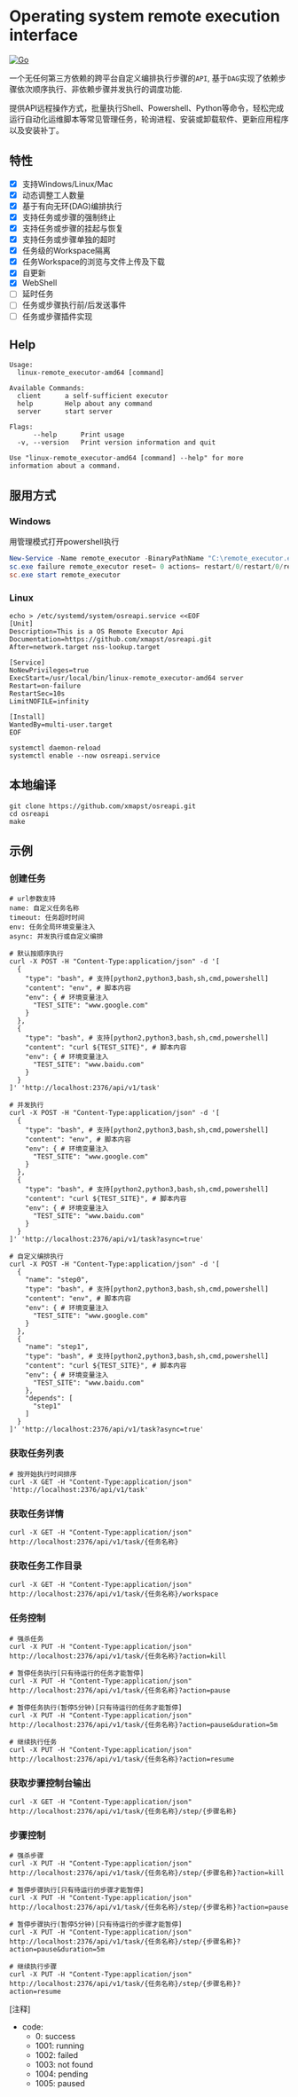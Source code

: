 # Operating system remote execution interface

[![Go](https://github.com/xmapst/osreapi/actions/workflows/go.yml/badge.svg)](https://github.com/xmapst/osreapi/actions/workflows/go.yml)

一个无任何第三方依赖的跨平台自定义编排执行步骤的`API`, 基于`DAG`实现了依赖步骤依次顺序执行、非依赖步骤并发执行的调度功能.

提供API远程操作方式，批量执行Shell、Powershell、Python等命令，轻松完成运行自动化运维脚本等常见管理任务，轮询进程、安装或卸载软件、更新应用程序以及安装补丁。

## 特性

- [x] 支持Windows/Linux/Mac
- [x] 动态调整工人数量
- [x] 基于有向无环(DAG)编排执行
- [x] 支持任务或步骤的强制终止
- [x] 支持任务或步骤的挂起与恢复
- [x] 支持任务或步骤单独的超时
- [x] 任务级的Workspace隔离
- [x] 任务Workspace的浏览与文件上传及下载
- [x] 自更新
- [x] WebShell
- [ ] 延时任务
- [ ] 任务或步骤执行前/后发送事件
- [ ] 任务或步骤插件实现

## Help
```text
Usage:
  linux-remote_executor-amd64 [command]

Available Commands:
  client      a self-sufficient executor
  help        Help about any command
  server      start server

Flags:
      --help      Print usage
  -v, --version   Print version information and quit

Use "linux-remote_executor-amd64 [command] --help" for more information about a command.
```

## 服用方式
### Windows
用管理模式打开powershell执行
```powershell
New-Service -Name remote_executor -BinaryPathName "C:\remote_executor.exe server" -DisplayName  "Remote Executor " -StartupType Automatic
sc.exe failure remote_executor reset= 0 actions= restart/0/restart/0/restart/0
sc.exe start remote_executor
```

### Linux
```shell
echo > /etc/systemd/system/osreapi.service <<EOF
[Unit]
Description=This is a OS Remote Executor Api
Documentation=https://github.com/xmapst/osreapi.git
After=network.target nss-lookup.target

[Service]
NoNewPrivileges=true
ExecStart=/usr/local/bin/linux-remote_executor-amd64 server
Restart=on-failure
RestartSec=10s
LimitNOFILE=infinity

[Install]
WantedBy=multi-user.target
EOF

systemctl daemon-reload
systemctl enable --now osreapi.service
```

## 本地编译
```shell
git clone https://github.com/xmapst/osreapi.git
cd osreapi
make
```

## 示例

### 创建任务

```shell
# url参数支持
name: 自定义任务名称
timeout: 任务超时时间
env: 任务全局环境变量注入
async: 并发执行或自定义编排

# 默认按顺序执行
curl -X POST -H "Content-Type:application/json" -d '[
  {
    "type": "bash", # 支持[python2,python3,bash,sh,cmd,powershell]
    "content": "env", # 脚本内容
    "env": { # 环境变量注入
      "TEST_SITE": "www.google.com"
    }
  },
  {
    "type": "bash", # 支持[python2,python3,bash,sh,cmd,powershell]
    "content": "curl ${TEST_SITE}", # 脚本内容
    "env": { # 环境变量注入
      "TEST_SITE": "www.baidu.com"
    }
  }
]' 'http://localhost:2376/api/v1/task' 

# 并发执行
curl -X POST -H "Content-Type:application/json" -d '[
  {
    "type": "bash", # 支持[python2,python3,bash,sh,cmd,powershell]
    "content": "env", # 脚本内容
    "env": { # 环境变量注入
      "TEST_SITE": "www.google.com"
    }
  },
  {
    "type": "bash", # 支持[python2,python3,bash,sh,cmd,powershell]
    "content": "curl ${TEST_SITE}", # 脚本内容
    "env": { # 环境变量注入
      "TEST_SITE": "www.baidu.com"
    }
  }
]' 'http://localhost:2376/api/v1/task?async=true'

# 自定义编排执行
curl -X POST -H "Content-Type:application/json" -d '[
  {
    "name": "step0",
    "type": "bash", # 支持[python2,python3,bash,sh,cmd,powershell]
    "content": "env", # 脚本内容
    "env": { # 环境变量注入
      "TEST_SITE": "www.google.com"
    }
  },
  {
    "name": "step1",
    "type": "bash", # 支持[python2,python3,bash,sh,cmd,powershell]
    "content": "curl ${TEST_SITE}", # 脚本内容
    "env": { # 环境变量注入
      "TEST_SITE": "www.baidu.com"
    },
    "depends": [
      "step1"
    ]
  }
]' 'http://localhost:2376/api/v1/task?async=true'
```

### 获取任务列表

```shell
# 按开始执行时间排序
curl -X GET -H "Content-Type:application/json" 'http://localhost:2376/api/v1/task'
```

### 获取任务详情

```shell
curl -X GET -H "Content-Type:application/json" http://localhost:2376/api/v1/task/{任务名称}
```

### 获取任务工作目录

```shell
curl -X GET -H "Content-Type:application/json" http://localhost:2376/api/v1/task/{任务名称}/workspace
```

### 任务控制

```shell
# 强杀任务
curl -X PUT -H "Content-Type:application/json" http://localhost:2376/api/v1/task/{任务名称}?action=kill

# 暂停任务执行[只有待运行的任务才能暂停]
curl -X PUT -H "Content-Type:application/json" http://localhost:2376/api/v1/task/{任务名称}?action=pause

# 暂停任务执行(暂停5分钟)[只有待运行的任务才能暂停]
curl -X PUT -H "Content-Type:application/json" http://localhost:2376/api/v1/task/{任务名称}?action=pause&duration=5m

# 继续执行任务
curl -X PUT -H "Content-Type:application/json" http://localhost:2376/api/v1/task/{任务名称}?action=resume
```

### 获取步骤控制台输出

```shell
curl -X GET -H "Content-Type:application/json" http://localhost:2376/api/v1/task/{任务名称}/step/{步骤名称}
```

### 步骤控制

```shell
# 强杀步骤
curl -X PUT -H "Content-Type:application/json" http://localhost:2376/api/v1/task/{任务名称}/step/{步骤名称}?action=kill

# 暂停步骤执行[只有待运行的步骤才能暂停]
curl -X PUT -H "Content-Type:application/json" http://localhost:2376/api/v1/task/{任务名称}/step/{步骤名称}?action=pause

# 暂停步骤执行(暂停5分钟)[只有待运行的步骤才能暂停]
curl -X PUT -H "Content-Type:application/json" http://localhost:2376/api/v1/task/{任务名称}/step/{步骤名称}?action=pause&duration=5m

# 继续执行步骤
curl -X PUT -H "Content-Type:application/json" http://localhost:2376/api/v1/task/{任务名称}/step/{步骤名称}?action=resume
```

[注释]  
+ code:  
  - 0: success
  - 1001: running
  - 1002: failed
  - 1003: not found
  - 1004: pending
  - 1005: paused
